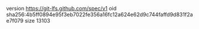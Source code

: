 version https://git-lfs.github.com/spec/v1
oid sha256:4b5ff0894e95f3eb7022fe356a16fc12a624e62d9c744faffd9d831f2ae7f079
size 13103
